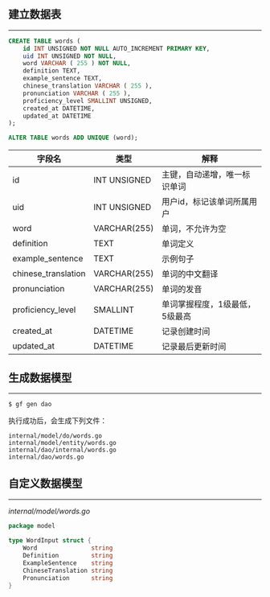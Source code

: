 ## 建立数据表
--- 
```sql
CREATE TABLE words (
	id INT UNSIGNED NOT NULL AUTO_INCREMENT PRIMARY KEY,
	uid INT UNSIGNED NOT NULL,
	word VARCHAR ( 255 ) NOT NULL,
	definition TEXT,
	example_sentence TEXT,
	chinese_translation VARCHAR ( 255 ),
	pronunciation VARCHAR ( 255 ),
	proficiency_level SMALLINT UNSIGNED,
	created_at DATETIME,
    updated_at DATETIME
);

ALTER TABLE words ADD UNIQUE (word);
```

| 字段名                 | 类型           | 解释               |
| ------------------- | ------------ | ---------------- |
| id                  | INT UNSIGNED | 主键，自动递增，唯一标识单词   |
| uid                 | INT UNSIGNED | 用户id，标记该单词所属用户   |
| word                | VARCHAR(255) | 单词，不允许为空         |
| definition          | TEXT         | 单词定义             |
| example_sentence    | TEXT         | 示例句子             |
| chinese_translation | VARCHAR(255) | 单词的中文翻译          |
| pronunciation       | VARCHAR(255) | 单词的发音            |
| proficiency_level   | SMALLINT     | 单词掌握程度，1级最低，5级最高 |
| created_at          | DATETIME     | 记录创建时间           |
| updated_at          | DATETIME     | 记录最后更新时间         |
## 生成数据模型
---
```bash
$ gf gen dao
```

执行成功后，会生成下列文件：
```text
internal/model/do/words.go
internal/model/entity/words.go
internal/dao/internal/words.go
internal/dao/words.go
```

## 自定义数据模型
---
*internal/model/words.go*
```go
package model  
  
type WordInput struct {  
    Word               string  
    Definition         string  
    ExampleSentence    string  
    ChineseTranslation string  
    Pronunciation      string  
}
```
